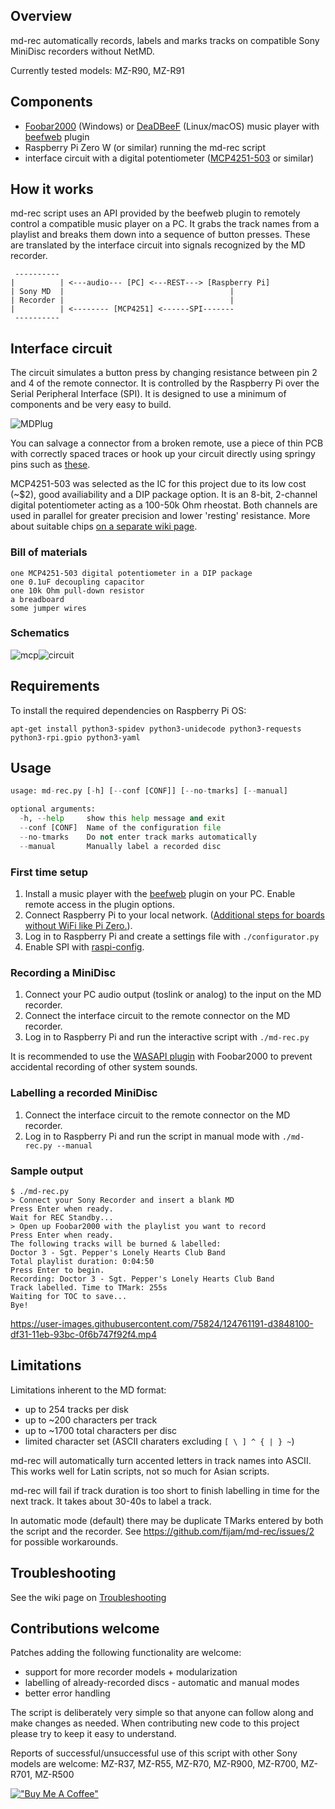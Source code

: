 ## Overview

md-rec automatically records, labels and marks tracks on compatible Sony MiniDisc recorders without NetMD.

Currently tested models: MZ-R90, MZ-R91

## Components

- [Foobar2000](https://www.foobar2000.org/) (Windows) or [DeaDBeeF](https://deadbeef.sourceforge.io/) (Linux/macOS) music player with [beefweb](https://github.com/hyperblast/beefweb) plugin
- Raspberry Pi Zero W (or similar) running the md-rec script
- interface circuit with a digital potentiometer ([MCP4251-503](https://www.microchip.com/wwwproducts/en/MCP4251) or similar)

## How it works

md-rec script uses an API provided by the beefweb plugin to remotely control a compatible music player on a PC. It grabs the track names from a playlist and breaks them down into a sequence of button presses. These are translated by the interface circuit into signals recognized by the MD recorder. 

```
 ----------
|          | <---audio--- [PC] <---REST---> [Raspberry Pi]
| Sony MD  |                                     |
| Recorder |                                     |
|          | <-------- [MCP4251] <------SPI-------
 ----------
 ```
## Interface circuit

The circuit simulates a button press by changing resistance between pin 2 and 4 of the remote connector. It is controlled by the Raspberry Pi over the Serial Peripheral Interface (SPI). It is designed to use a minimum of components and be very easy to build.

![MDPlug](https://user-images.githubusercontent.com/75824/124729455-bee3c100-df10-11eb-86da-0c182e939873.png) 

You can salvage a connector from a broken remote, use a piece of thin PCB with correctly spaced traces or hook up your circuit directly using springy pins such as [these](https://botland.store/connectors-raster-254-mm/6889-pin-for-case-raster254mm-10pcs.html).

MCP4251-503 was selected as the IC for this project due to its low cost (~$2), good availiability and a DIP package option. It is an 8-bit, 2-channel digital potentiometer acting as a 100-50k Ohm rheostat. Both channels are used in parallel for greater precision and lower 'resting' resistance. More about suitable chips [on a separate wiki page](https://github.com/fijam/md-rec/wiki/IC-choice). 

### Bill of materials

	one MCP4251-503 digital potentiometer in a DIP package
	one 0.1uF decoupling capacitor
	one 10k Ohm pull-down resistor
	a breadboard
	some jumper wires

### Schematics

![mcp](https://user-images.githubusercontent.com/75824/124385086-93749280-dcd4-11eb-975d-0333a9a299c7.png)![circuit](https://user-images.githubusercontent.com/75824/124750990-6a4b4080-df26-11eb-8a8f-61b44d9fd752.jpg)


## Requirements

To install the required dependencies on Raspberry Pi OS:

```
apt-get install python3-spidev python3-unidecode python3-requests python3-rpi.gpio python3-yaml
```

## Usage

```./md-rec.py --help
usage: md-rec.py [-h] [--conf [CONF]] [--no-tmarks] [--manual]

optional arguments:
  -h, --help     show this help message and exit
  --conf [CONF]  Name of the configuration file
  --no-tmarks    Do not enter track marks automatically
  --manual       Manually label a recorded disc
```

### First time setup

1. Install a music player with the [beefweb](https://github.com/hyperblast/beefweb) plugin on your PC. Enable remote access in the plugin options. 
2. Connect Raspberry Pi to your local network. ([Additional steps for boards without WiFi like Pi Zero.](https://github.com/fijam/md-rec/wiki/Networking-with-Windows-over-USB)).
3. Log in to Raspberry Pi and create a settings file with `./configurator.py`
4. Enable SPI with [raspi-config](https://www.raspberrypi.org/documentation/configuration/raspi-config.md).

### Recording a MiniDisc

1. Connect your PC audio output (toslink or analog) to the input on the MD recorder.
2. Connect the interface circuit to the remote connector on the MD recorder.
3. Log in to Raspberry Pi and run the interactive script with `./md-rec.py`

It is recommended to use the [WASAPI plugin](https://www.foobar2000.org/components/view/foo_out_wasapi) with Foobar2000 to prevent accidental recording of other system sounds.

### Labelling a recorded MiniDisc

1. Connect the interface circuit to the remote connector on the MD recorder.
2. Log in to Raspberry Pi and run the script in manual mode with `./md-rec.py --manual`

### Sample output

```
$ ./md-rec.py
> Connect your Sony Recorder and insert a blank MD
Press Enter when ready.
Wait for REC Standby...
> Open up Foobar2000 with the playlist you want to record
Press Enter when ready.
The following tracks will be burned & labelled:
Doctor 3 - Sgt. Pepper's Lonely Hearts Club Band
Total playlist duration: 0:04:50
Press Enter to begin.
Recording: Doctor 3 - Sgt. Pepper's Lonely Hearts Club Band
Track labelled. Time to TMark: 255s
Waiting for TOC to save...
Bye!
```
https://user-images.githubusercontent.com/75824/124761191-d3848100-df31-11eb-93bc-0f6b747f92f4.mp4

## Limitations

Limitations inherent to the MD format:

- up to 254 tracks per disk
- up to ~200 characters per track
- up to ~1700 total characters per disc
- limited character set (ASCII charaters excluding `[ \ ] ^ { | } ~`)

md-rec will automatically turn accented letters in track names into ASCII. This works well for Latin scripts, not so much for Asian scripts.

md-rec will fail if track duration is too short to finish labelling in time for the next track. It takes about 30-40s to label a track.

In automatic mode (default) there may be duplicate TMarks entered by both the script and the recorder. See https://github.com/fijam/md-rec/issues/2 for possible workarounds.

## Troubleshooting

See the wiki page on [Troubleshooting](https://github.com/fijam/md-rec/wiki/Troubleshooting)

## Contributions welcome

Patches adding the following functionality are welcome:

- support for more recorder models + modularization
- labelling of already-recorded discs - automatic and manual modes
- better error handling

The script is deliberately very simple so that anyone can follow along and make changes as needed. When contributing new code to this project please try to keep it easy to understand.

Reports of successful/unsuccessful use of this script with other Sony models are welcome: MZ-R37, MZ-R55, MZ-R70, MZ-R900, MZ-R700, MZ-R701, MZ-R500

[!["Buy Me A Coffee"](https://www.buymeacoffee.com/assets/img/custom_images/orange_img.png)](https://www.buymeacoffee.com/fijam)
